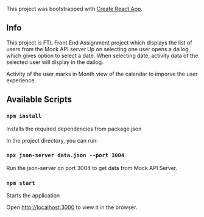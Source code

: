 This project was bootstrapped with [Create React App](https://github.com/facebook/create-react-app).

## Info

This project is FTL Front End Assignment project which displays the list of users from the Mock API server.Up on selecting one user opens a dailog, which gives option to select a date. When selecting date, activity data of the selected user will display in the dailog. 

Activity of the user marks in Month view of the calendar to imporve the user experience.

## Available Scripts

### `npm install`

Installs the required dependencies from package.json

In the project directory, you can run:

### `npx json-server data.json --port 3004`

Run the json-server on port 3004 to get data from Mock API Server.

### `npm start`

Starts the application

Open [http://localhost:3000](http://localhost:3000) to view it in the browser.


